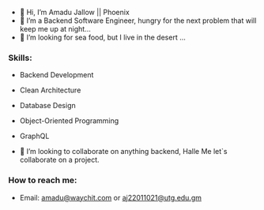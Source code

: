 - 👋 Hi, I’m Amadu Jallow || Phoenix
- 👀 I’m a Backend Software Engineer, hungry for the next problem that will keep me up at night...
- 🌱 I’m looking for sea food, but I live in the desert ...

### Skills:
- Backend Development
- Clean Architecture
- Database Design
- Object-Oriented Programming
- GraphQL

- 💞️ I’m looking to collaborate on anything backend, Halle Me let`s collaborate on a project.

### How to reach me:
- Email: amadu@waychit.com or aj22011021@utg.edu.gm
